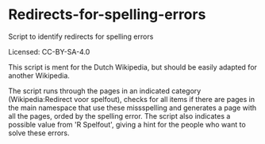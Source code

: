# Redirects-for-spelling-errors
Script to identify redirects for spelling errors

Licensed: CC-BY-SA-4.0

This script is ment for the Dutch Wikipedia, but should be easily adapted for another Wikipedia.

The script runs through the pages in an indicated category (Wikipedia:Redirect voor spelfout), checks for all items if there are pages in the main namespace that use these missspelling and generates a page with all the pages, orded by the spelling error. The script also indicates a possible value from 'R Spelfout', giving a hint for the people who want to solve these errors.
